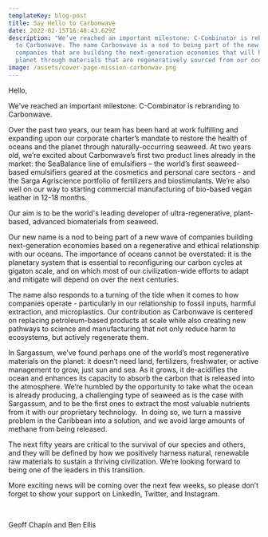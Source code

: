 ```yaml
---
templateKey: blog-post
title: Say Hello to Carbonwave
date: 2022-02-15T16:40:43.629Z
description: "We’ve reached an important milestone: C-Combinator is rebranding
  to Carbonwave. The name Carbonwave is a nod to being part of the new wave of
  companies that are building the next-generation economies that will heal the
  planet through materials that are regeneratively sourced from our oceans."
image: /assets/cover-page-mission-carbonwav.png
---
```

Hello,

We’ve reached an important milestone: C-Combinator is rebranding to Carbonwave.

Over the past two years, our team has been hard at work fulfilling and expanding upon our corporate charter’s mandate to restore the health of oceans and the planet through naturally-occurring seaweed. At two years old, we’re excited about Carbonwave’s first two product lines already in the market: the SeaBalance line of emulsifiers – the world’s first seaweed-based emulsifiers geared at the cosmetics and personal care sectors - and the Sarga Agriscience portfolio of fertilizers and biostimulants. We’re also well on our way to starting commercial manufacturing of bio-based vegan leather in 12-18 months.

Our aim is to be the world's leading developer of ultra-regenerative, plant-based, advanced biomaterials from seaweed.

Our new name is a nod to being part of a new wave of companies building next-generation economies based on a regenerative and ethical relationship with our oceans. The importance of oceans cannot be overstated: it is the planetary system that is essential to reconfiguring our carbon cycles at gigaton scale, and on which most of our civilization-wide efforts to adapt and mitigate will depend on over the next centuries.

The name also responds to a turning of the tide when it comes to how companies operate - particularly in our relationship to fossil inputs, harmful extraction, and microplastics. Our contribution as Carbonwave is centered on replacing petroleum-based products at scale while also creating new pathways to science and manufacturing that not only reduce harm to ecosystems, but actively regenerate them.

In Sargassum, we’ve found perhaps one of the world’s most regenerative materials on the planet: it doesn’t need land, fertilizers, freshwater, or active management to grow, just sun and sea. As it grows, it de-acidifies the ocean and enhances its capacity to absorb the carbon that is released into the atmosphere. We’re humbled by the opportunity to take what the ocean is already producing, a challenging type of seaweed as is the case with Sargassum, and to be the first ones to extract the most valuable nutrients from it with our proprietary technology.  In doing so, we turn a massive problem in the Caribbean into a solution, and we avoid large amounts of methane from being released.

The next fifty years are critical to the survival of our species and others, and they will be defined by how we positively harness natural, renewable raw materials to sustain a thriving civilization. We’re looking forward to being one of the leaders in this transition.

More exciting news will be coming over the next few weeks, so please don’t forget to show your support on LinkedIn, Twitter, and Instagram.

 

Geoff Chapin and Ben Ellis